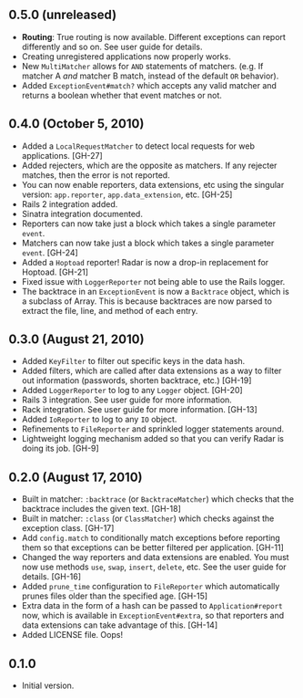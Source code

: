 ## 0.5.0 (unreleased)

  - **Routing**: True routing is now available. Different exceptions can report
    differently and so on. See user guide for details.
  - Creating unregistered applications now properly works.
  - New `MultiMatcher` allows for `AND` statements of matchers. (e.g. If matcher
    A _and_ matcher B match, instead of the default `OR` behavior).
  - Added `ExceptionEvent#match?` which accepts any valid matcher and returns
    a boolean whether that event matches or not.

## 0.4.0 (October 5, 2010)

  - Added a `LocalRequestMatcher` to detect local requests for web
    applications. [GH-27]
  - Added rejecters, which are the opposite as matchers. If any rejecter
    matches, then the error is not reported.
  - You can now enable reporters, data extensions, etc using the singular
    version: `app.reporter`, `app.data_extension`, etc. [GH-25]
  - Rails 2 integration added.
  - Sinatra integration documented.
  - Reporters can now take just a block which takes a single parameter
    `event`.
  - Matchers can now take just a block which takes a single parameter `event`. [GH-24]
  - Added a `Hoptoad` reporter! Radar is now a drop-in replacement for
    Hoptoad. [GH-21]
  - Fixed issue with `LoggerReporter` not being able to use the Rails
    logger.
  - The backtrace in an `ExceptionEvent` is now a `Backtrace` object,
    which is a subclass of Array. This is because backtraces are now
    parsed to extract the file, line, and method of each entry.

## 0.3.0 (August 21, 2010)

  - Added `KeyFilter` to filter out specific keys in the data hash.
  - Added filters, which are called after data extensions as a way
    to filter out information (passwords, shorten backtrace, etc.) [GH-19]
  - Added `LoggerReporter` to log to any `Logger` object. [GH-20]
  - Rails 3 integration. See user guide for more information.
  - Rack integration. See user guide for more information. [GH-13]
  - Added `IoReporter` to log to any `IO` object.
  - Refinements to `FileReporter` and sprinkled logger statements around.
  - Lightweight logging mechanism added so that you can verify Radar is doing
    its job. [GH-9]

## 0.2.0 (August 17, 2010)

  - Built in matcher: `:backtrace` (or `BacktraceMatcher`) which checks that
    the backtrace includes the given text. [GH-18]
  - Built in matcher: `:class` (or `ClassMatcher`) which checks against the
    exception class. [GH-17]
  - Add `config.match` to conditionally match exceptions before reporting
    them so that exceptions can be better filtered per application. [GH-11]
  - Changed the way reporters and data extensions are enabled. You must now
    use methods `use`, `swap`, `insert`, `delete`, etc. See the user guide
    for details. [GH-16]
  - Added `prune_time` configuration to `FileReporter` which automatically prunes
    files older than the specified age. [GH-15]
  - Extra data in the form of a hash can be passed to `Application#report` now,
    which is available in `ExceptionEvent#extra`, so that reporters and data
    extensions can take advantage of this. [GH-14]
  - Added LICENSE file. Oops!

## 0.1.0

  - Initial version.
